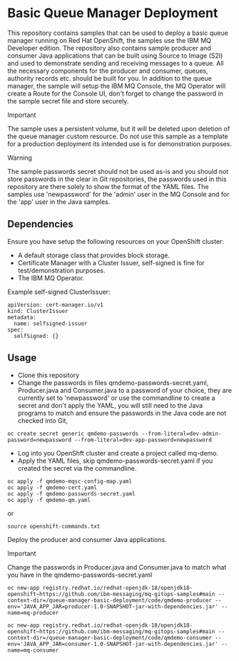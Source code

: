 # Basic Queue Manager Deployment

This repository contains samples that can be used to deploy a basic queue manager running on Red Hat OpenShift, the samples use the IBM MQ Developer edition. The repository also contains sample producer and consumer Java applications that can be built using Source to Image (S2I) and used to demonstrate sending and receiving messages to a queue. All the necessary components for the producer and consumer, queues, authority records etc. should be built for you. In addition to the queue manager, the sample will setup the IBM MQ Console, the MQ Operator will create a Route for the Console UI, don't forget to change the password in the sample secret file and store securely.  


> [!IMPORTANT]  
> The sample uses a persistent volume, but it will be deleted upon deletion of the queue manager custom resource. Do not use this sample as a template for a production deployment its intended use is for demonstration purposes.  

> [!WARNING]  
> The sample passwords secret should not be used as-is and you should not store passwords in the clear in Git repositories, the passwords used in this repository are there solely to show the format of the YAML files.  The samples use 'newpassword' for the 'admin' user in the MQ Console and for the 'app' user in the Java samples.  

## Dependencies

Ensure you have setup the following resources on your OpenShift cluster:  

- A default storage class that provides block storage.  
- Certificate Manager with a Cluster Issuer, self-signed is fine for test/demonstration purposes.  
- The IBM MQ Operator.  

Example self-signed ClusterIssuer:  

```
apiVersion: cert-manager.io/v1
kind: ClusterIssuer
metadata:
  name: selfsigned-issuer
spec:
  selfSigned: {}
```

## Usage

- Clone this repository  
- Change the passwords in files qmdemo-passwords-secret.yaml, Producer.java and Consumer.java to a password of your choice, they are currently set to 'newpassword' or use the commandline to create a secret and don't apply the YAML, you will still need to the Java programs to match and ensure the passwords in the Java code are not checked into Git,  
```
oc create secret generic qmdemo-passwords --from-literal=dev-admin-password=newpassword --from-literal=dev-app-password=newpassword
```
- Log into you OpenShft cluster and create a project called mq-demo.
- Apply the YAML files, skip qmdemo-passwords-secret.yaml if you created the secret via the commandline.
  
```
oc apply -f qmdemo-mqsc-config-map.yaml  
oc apply -f qmdemo-cert.yaml  
oc apply -f qmdemo-passwords-secret.yaml  
oc apply -f qmdemo-qm.yaml  
```
or  
```
source openshift-commands.txt
```  

Deploy the producer and consumer Java applications.  

> [!IMPORTANT]
> Change the passwords in Producer.java and Consumer.java to match what you have in the qmdemo-passwords-secret.yaml  

```
oc new-app registry.redhat.io/redhat-openjdk-18/openjdk18-openshift~https://github.com/ibm-messaging/mq-gitops-samples#main --context-dir=/queue-manager-basic-deployment/code/qmdemo-producer --env='JAVA_APP_JAR=producer-1.0-SNAPSHOT-jar-with-dependencies.jar' --name=mq-producer  
  
oc new-app registry.redhat.io/redhat-openjdk-18/openjdk18-openshift~https://github.com/ibm-messaging/mq-gitops-samples#main --context-dir=/queue-manager-basic-deployment/code/qmdemo-consumer --env='JAVA_APP_JAR=consumer-1.0-SNAPSHOT-jar-with-dependencies.jar' --name=mq-consumer  
```
